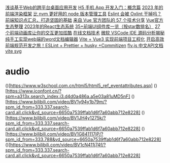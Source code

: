 [浅谈基于Web的跨平台桌面应用开发](https://juejin.cn/post/7154348142350041101)
[H5 手机 App 开发入门：概念篇](https://ruanyifeng.com/blog/2019/12/hybrid-app-concepts.html)
[2023 年的前端渲染框架](https://mp.weixin.qq.com/s/q-kngSVCy7KxjP30j8BBAg)
[比 nvm 更好用的 node 版本管理工具](https://mp.weixin.qq.com/s/UovamJ0KB_OQENQKzcxqkA)
[Eslint 会被 Oxlint 干掉吗？](https://mp.weixin.qq.com/s/Zl2PLposmbhZJOFph_1slQ)
[前端知识点汇总，打造坚固的基础](https://juejin.cn/post/7156608271552348174?from=search-suggest)
[来自 Vue 官方团队的 57 个技术分享](https://juejin.cn/post/7087747188817657892)
[Vue官方生态整理](https://zhuanlan.zhihu.com/p/617291894)
[2023年的React生态系统](https://juejin.cn/post/7246266964296417339)
[35+前端UI组件库一览（按star数排名）](https://juejin.cn/post/7249675235560718397)
[27 个前端动画库让你的交互更加炫酷](https://juejin.cn/post/7069945906518294536)
[在线文档技术](https://juejin.cn/column/7174813425258725413)
[微软 VSCode IDE 源码分析揭秘](https://zhuanlan.zhihu.com/p/99587182)
[纯手工实现web端的word文档编辑器](https://zhuanlan.zhihu.com/p/589463136)
[Vite + Vue3 实现前端项目工程化](https://mp.weixin.qq.com/s/Z2GmAYCb08yR1qeUkmdWSA)
[开启高效前端规范开发之旅！ESLint + Prettier + husky +Commitizen](https://mp.weixin.qq.com/s/0q13PZ6vNxrbrpuxQxxt-g)
[flv.js 中文API文档](https://www.jianshu.com/p/b58356b465c4)
[vite svg](https://juejin.cn/post/7258880480883097655)

# audio
()[https://www.w3school.com.cn/html5/html5_ref_eventattributes.asp]
()[https://www.iconfont.cn/?spm=a313x.search_index.i3.d4d0a486a.a5e03a81uMD5nF]
()[https://www.bilibili.com/video/BV1y94y1b79m/?spm_id_from=333.337.search-card.all.click&vd_source=6650a7539ffab1d6f7a60abb712e8228]
()[https://www.bilibili.com/video/BV1JH4y1275k/?spm_id_from=333.337.search-card.all.click&vd_source=6650a7539ffab1d6f7a60abb712e8228]
()[https://www.bilibili.com/video/BV1G841117jP/?spm_id_from=333.788&vd_source=6650a7539ffab1d6f7a60abb712e8228]
()[https://www.bilibili.com/video/BV1cN411j74f/?spm_id_from=333.337.search-card.all.click&vd_source=6650a7539ffab1d6f7a60abb712e8228]
